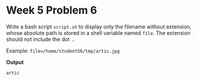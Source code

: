 # Week 5 Problem 6

Write a bash script ` script.sh ` to display only the filename without extension, whose absolute path is stored in a shell variable named ` file `. The extension should not include the dot ` . `.

Example: ` file=/home/student56/tmp/artic.jpg `

**Output**

```
artic
```
